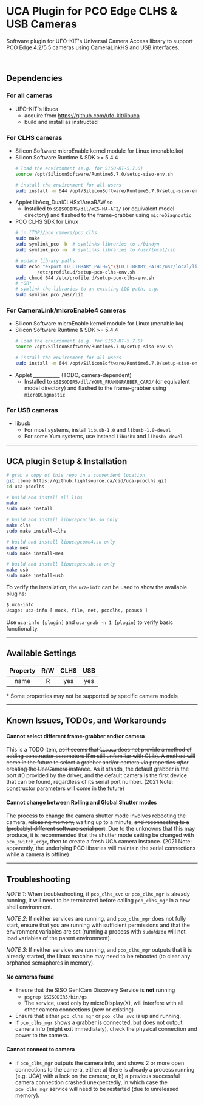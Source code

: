 # UCA Plugin for PCO Edge CLHS & USB Cameras

Software plugin for UFO-KIT's Universal Camera Access library to support PCO Edge 4.2/5.5 cameras using CameraLinkHS and USB interfaces.

&nbsp;
&nbsp;
## Dependencies

### For all cameras
* UFO-KIT's libuca
   * acquire from https://github.com/ufo-kit/libuca 
   * build and install as instructed

### For CLHS cameras
* Silicon Software microEnable kernel module for Linux (menable.ko)
* Silicon Software Runtime & SDK >= 5.4.4
    ```bash
    # load the environment (e.g. for SISO-RT-5.7.0)
    source /opt/SiliconSoftware/Runtime5.7.0/setup-siso-env.sh

    # install the environment for all users
    sudo install -m 644 /opt/SiliconSoftware/Runtime5.7.0/setup-siso-env.sh /etc/profile.d
    ```
* Applet libAcq_DualCLHSx1AreaRAW.so
   * Installed to ```$SISODIR5/dll/mE5-MA-AF2/``` (or equivalent model directory) and flashed to the frame-grabber using ```microDiagnostic```
* PCO CLHS SDK for Linux
    ```bash
    # in (TOP)/pco_camera/pco_clhs
    sudo make
    sudo symlink_pco -b  # symlinks libraries to ./bindyn
    sudo symlink_pco -u  # symlinks libraries to /usr/local/lib
    
    # update library paths
    sudo echo "export LD_LIBRARY_PATH=\"\$LD_LIBRARY_PATH:/usr/local/lib:$PWD/bindyn\"\n" > \
            /etc/profile.d/setup-pco-clhs-env.sh
    sudo chmod 644 /etc/profile.d/setup-pco-clhs-env.sh
    # *OR*
    # symlink the libraries to an existing LDD path, e.g.
    sudo symlink_pco /usr/lib
    ```

### For CameraLink/microEnable4 cameras
* Silicon Software microEnable kernel module for Linux (menable.ko)
* Silicon Software Runtime & SDK >= 5.4.4
    ```bash
    # load the environment (e.g. for SISO-RT-5.7.0)
    source /opt/SiliconSoftware/Runtime5.7.0/setup-siso-env.sh

    # install the environment for all users
    sudo install -m 644 /opt/SiliconSoftware/Runtime5.7.0/setup-siso-env.sh /etc/profile.d
    ```
* Applet ___________ (TODO, camera-dependent)
   * Installed to ```$SISODIR5/dll/YOUR_FRAMEGRABBER_CARD/``` (or equivalent model directory) and flashed to the frame-grabber using ```microDiagnostic```

### For USB cameras
* libusb
   * For most systems, install ```libusb-1.0``` and ```libusb-1.0-devel```
   * For some Yum systems, use instead ```libusbx``` and ```libusbx-devel```

---
## UCA plugin Setup & Installation

```bash
# grab a copy of this repo in a convenient location
git clone https://github.lightsource.ca/cid/uca-pcoclhs.git
cd uca-pcoclhs

# build and install all libs
make
sudo make install

# build and install libucapcoclhs.so only
make clhs
sudo make install-clhs

# build and install libucapcome4.so only
make me4
sudo make install-me4

# build and install libucapcousb.so only
make usb
sudo make install-usb
```

To verify the installation, the ```uca-info``` can be used to show the available plugins:
```bash
$ uca-info
Usage: uca-info [ mock, file, net, pcoclhs, pcousb ]
```

Use ```uca-info [plugin]``` and ```uca-grab -n 1 [plugin]``` to verify basic functionality.

---
## Available Settings

| Property | R/W | CLHS | USB |
|:--------:|:---:|:----:|:---:|
| name | R | yes | yes |

\* Some properties may not be supported by specific camera models

---
## Known Issues, TODOs, and Workarounds

#### **Cannot select different frame-grabber and/or camera**

This is a TODO item, ~~as it seems that ```libuca``` does not provide a method of adding constructor parameters (I'm still unfamiliar with GLib). A method will come in the future to select a grabber and/or camera via properties *after* creating the UcaCamera instance~~. As it stands, the default grabber is the port #0 provided by the driver, and the default camera is the first device that can be found, regardless of its serial port number. (2021 Note: constructor parameters will come in the future)

#### **Cannot change between Rolling and Global Shutter modes**

The process to change the camera shutter mode involves rebooting the camera, ~~releasing memory,~~ waiting up to a minute, ~~and reconnecting to a (probably) different software serial port~~. Due to the unknowns that this may produce, it is recommended that the shutter mode setting be changed with ```pco_switch_edge```, then to create a fresh UCA camera instance. (2021 Note: apparently, the underlying PCO libraries will maintain the serial connections while a camera is offline)

---
## Troubleshooting

*NOTE 1*: When troubleshooting, if ```pco_clhs_svc``` or ```pco_clhs_mgr``` is already running, it will need to be terminated before calling ```pco_clhs_mgr``` in a new shell environment.

*NOTE 2*: If neither services are running, and ```pco_clhs_mgr``` does not fully start, ensure that you are running with sufficient permissions and that the environment variables are set (running a process with ```sudo```/```dzdo``` will not load variables of the parent environment).

*NOTE 3*: If neither services are running, and ```pco_clhs_mgr``` outputs that it is already started, the Linux machine may need to be rebooted (to clear any orphaned semaphores in memory).

#### **No cameras found**

* Ensure that the SISO GenICam Discovery Service is **not** running
    * ```psgrep $SISODIR5/bin/gs```
    * The service, used only by microDisplay(X), will interfere with all other camera connections (new or existing)
* Ensure that either ```pco_clhs_mgr``` or ```pco_clhs_svc``` is up and running.
* If ```pco_clhs_mgr``` shows a grabber is connected, but does not output camera info (might exit immediately), check the physical connection and power to the camera.

#### **Cannot connect to camera**
* If ```pco_clhs_mgr``` outputs the camera info, and shows 2 or more open connections to the camera, either: a) there is already a process running (e.g. UCA) with a lock on the camera; or, b) a previous successful camera connection crashed unexpectedly, in which case the ```pco_clhs_mgr``` service will need to be restarted (due to unreleased memory).
